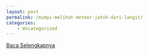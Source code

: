 ```yaml
---
layout: post
permalink: /mimpi-melihat-meteor-jatuh-dari-langit/
categories:
    - Uncategorized
---
```


[Baca Selengkapnya](/06)